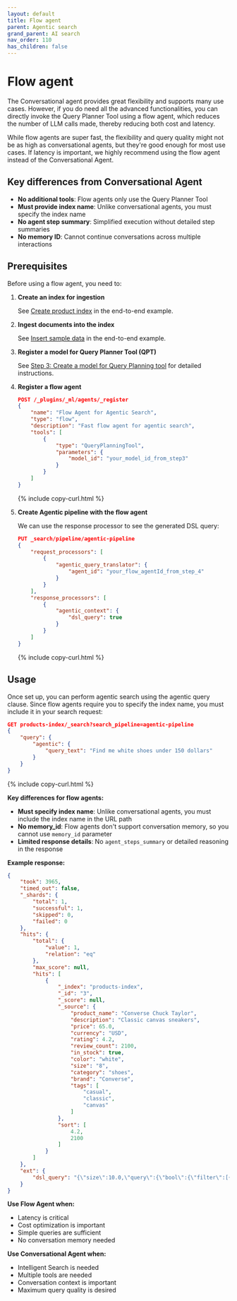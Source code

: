 ```yaml
---
layout: default
title: Flow agent
parent: Agentic search
grand_parent: AI search
nav_order: 110
has_children: false
---
```


# Flow agent

The Conversational agent provides great flexibility and supports many use cases. However, if you do need all the advanced functionalities, you can directly invoke the Query Planner Tool using a flow agent, which reduces the number of LLM calls made, thereby reducing both cost and latency.

While flow agents are super fast, the flexibility and query quality might not be as high as conversational agents, but they're good enough for most use cases. If latency is important, we highly recommend using the flow agent instead of the Conversational Agent.

## Key differences from Conversational Agent

- **No additional tools**: Flow agents only use the Query Planner Tool
- **Must provide index name**: Unlike conversational agents, you must specify the index name
- **No agent step summary**: Simplified execution without detailed step summaries
- **No memory ID**: Cannot continue conversations across multiple interactions

## Prerequisites

Before using a flow agent, you need to:

1. **Create an index for ingestion**
   
   See [Create product index]({{site.url}}{{site.baseurl}}/vector-search/ai-search/agentic-search/agent-converse/#1-create-product-index) in the end-to-end example.

2. **Ingest documents into the index**
   
   See [Insert sample data]({{site.url}}{{site.baseurl}}/vector-search/ai-search/agentic-search/agent-converse/#2-insert-sample-data) in the end-to-end example.

3. **Register a model for Query Planner Tool (QPT)**
   
   See [Step 3: Create a model for Query Planning tool]({{site.url}}{{site.baseurl}}/vector-search/ai-search/agentic-search/#step-3-create-a-model-for-query-planning-tool) for detailed instructions.

4. **Register a flow agent**
     ```json
     POST /_plugins/_ml/agents/_register
     {
         "name": "Flow Agent for Agentic Search",
         "type": "flow",
         "description": "Fast flow agent for agentic search",
         "tools": [
             {
                 "type": "QueryPlanningTool",
                 "parameters": {
                     "model_id": "your_model_id_from_step3"
                 }
             }
         ]
     }
     ```
     {% include copy-curl.html %}

5. **Create Agentic pipeline with the flow agent**
   
   We can use the response processor to see the generated DSL query:
   ```json
   PUT _search/pipeline/agentic-pipeline
   {
       "request_processors": [
           {
               "agentic_query_translator": {
                   "agent_id": "your_flow_agentId_from_step_4"
               }
           }
       ],
       "response_processors": [
           {
               "agentic_context": {
                   "dsl_query": true
               }
           }
       ]
   }
   ```
   {% include copy-curl.html %}

## Usage

Once set up, you can perform agentic search using the agentic query clause. Since flow agents require you to specify the index name, you must include it in your search request:

```json
GET products-index/_search?search_pipeline=agentic-pipeline
{
    "query": {
        "agentic": {
            "query_text": "Find me white shoes under 150 dollars"
        }
    }
}
```
{% include copy-curl.html %}

**Key differences for flow agents:**
- **Must specify index name**: Unlike conversational agents, you must include the index name in the URL path
- **No memory_id**: Flow agents don't support conversation memory, so you cannot use `memory_id` parameter
- **Limited response details**: No `agent_steps_summary` or detailed reasoning in the response

**Example response:**
```json
{
    "took": 3965,
    "timed_out": false,
    "_shards": {
        "total": 1,
        "successful": 1,
        "skipped": 0,
        "failed": 0
    },
    "hits": {
        "total": {
            "value": 1,
            "relation": "eq"
        },
        "max_score": null,
        "hits": [
            {
                "_index": "products-index",
                "_id": "3",
                "_score": null,
                "_source": {
                    "product_name": "Converse Chuck Taylor",
                    "description": "Classic canvas sneakers",
                    "price": 65.0,
                    "currency": "USD",
                    "rating": 4.2,
                    "review_count": 2100,
                    "in_stock": true,
                    "color": "white",
                    "size": "8",
                    "category": "shoes",
                    "brand": "Converse",
                    "tags": [
                        "casual",
                        "classic",
                        "canvas"
                    ]
                },
                "sort": [
                    4.2,
                    2100
                ]
            }
        ]
    },
    "ext": {
        "dsl_query": "{\"size\":10.0,\"query\":{\"bool\":{\"filter\":[{\"term\":{\"category\":\"shoes\"}},{\"term\":{\"color\":\"white\"}},{\"range\":{\"price\":{\"lt\":150.0}}}]}},\"sort\":[{\"rating\":{\"order\":\"desc\"}},{\"review_count\":{\"order\":\"desc\"}}]}"
    }
}
```

**Use Flow Agent when:**
- Latency is critical
- Cost optimization is important
- Simple queries are sufficient
- No conversation memory needed

**Use Conversational Agent when:**
- Intelligent Search is needed
- Multiple tools are needed
- Conversation context is important
- Maximum query quality is desired 
